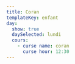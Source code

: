 ```yaml
---
title: Coran
templateKey: enfant
day:
  show: true
  daySelected: lundi
  cours:
    - curse name: coran
      curse hour: 12:30
---
```

